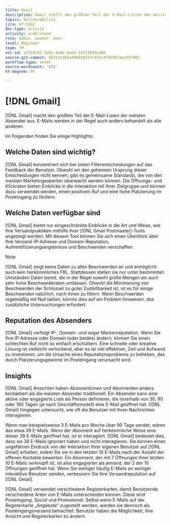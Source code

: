 ```yaml
---
title: Gmail
description: Gmail stellt den größten Teil der E-Mail-Listen der meisten Absender dar. E-Mails werden in der Regel auch anders behandelt als alle anderen.
topics: Deliverability
jira: KT-5262
doc-type: article
activity: understand
role: Admin, Leader, User
level: Beginner
team: TM
exl-id: a7319c85-32b5-4a9e-bee9-24f13630c408
source-git-commit: 6b312cdbba496818337c97ec4f42962aea757901
workflow-type: tm+mt
source-wordcount: '472'
ht-degree: 0%

---
```


# [!DNL Gmail]

[!DNL Gmail] macht den größten Teil der E-Mail-Listen der meisten Absender aus. E-Mails werden in der Regel auch anders behandelt als alle anderen.

Im Folgenden finden Sie einige Highlights:

## Welche Daten sind wichtig?

[!DNL Gmail] konzentriert sich bei vielen Filterentscheidungen auf das Feedback der Benutzer. Obwohl wir den geheimen Ursprung dieser Entscheidungen nicht kennen, gibt es gemeinsame Standards, die von den meisten Marketingexperten überwacht werden können. Die Öffnungs- und Klickraten bieten Einblicke in die Interaktion mit Ihrer Zielgruppe und können dazu verwendet werden, einen positiven Ruf und eine hohe Platzierung im Posteingang zu fördern.

## Welche Daten verfügbar sind

[!DNL Gmail] bietet nur eingeschränkte Einblicke in die Art und Weise, wie Ihre Versandpraktiken mithilfe ihrer [!DNL Gmail Postmaster]-Tools angezeigt werden. Mit diesem Tool können Sie sich einen Überblick über Ihre Versand-IP-Adresse und Domain-Reputation, Authentifizierungsergebnisse und Beschwerden verschaffen.

>[!NOTE]
>
>[!DNL Gmail] zeigt keine Daten zu allen Beschwerden an und ermöglicht auch kein herkömmliches FBL. Stattdessen stellen sie nur unter bestimmten Umständen Daten bereit, die in der Regel sowohl große Mengen als auch sehr hohe Beschwerderaten umfassen. Obwohl die Minimierung von Beschwerden der Schlüssel zu guter Zustellbarkeit ist, ist es für einige Beschwerden natürlich, nach ihnen zu filtern. Wenn Beschwerden regelmäßig mit Null takten, könnte dies auf ein Problem hinweisen, das zusätzliche Untersuchungen erfordert.

## Reputation des Absenders

[!DNL Gmail] verfolgt IP-, Domain- und sogar Markenreputation. Wenn Sie Ihre IP-Adresse oder Domain (oder beides) ändern, können Sie einen schlechten Ruf nicht so einfach erschüttern. Eine schnelle oder kreative Lösung ist vielleicht verlockend, aber es ist viel effektiver, Zeit und Aufwand zu investieren, um die Ursache eines Reputationsproblems zu beheben, das durch Platzierungsgewinne im Posteingang verursacht wird.

## Insights

[!DNL Gmail] Ansichten haben Abonnentinnen und Abonnenten anders kontaktiert als die meisten Absender traditionell. Ein Absender kann eine aktive oder engagierte Liste als Person definieren, die innerhalb von 30, 90 oder 180 Tagen (je nach Geschäftsmodell) eine E-Mail geöffnet hat. [!DNL Gmail] hingegen untersucht, wie oft die Benutzer mit Ihren Nachrichten interagieren.

Wenn man beispielsweise 3 E-Mails pro Woche über 90 Tage sendet, wären das etwa 39 E-Mails. Wenn der Abonnent auf herkömmliche Weise eine dieser 39 E-Mails geöffnet hat, ist er interagiert. [!DNL Gmail] bedeutet dies, dass sie 38 E-Mails ignoriert haben und nicht interagieren. Sie können einen ungefähren Eindruck von der Interaktion Ihrer eigenen Benutzer auf [!DNL Gmail] erhalten, indem Sie sie in den letzten 10 E-Mails nach der Anzahl der offenen Kontakte bewerten. Ein Abonnent, der mit 7 Öffnungen Ihrer letzten 10 E-Mails verknüpft ist, ist also engagierter als jemand, der 2 der 10 Öffnungen geöffnet hat. Wenn Sie weniger häufig E-Mails an weniger interaktive Benutzer senden, verbessern Sie Ihre Versandreputation auf [!DNL Gmail].

[!DNL Gmail] verwendet verschiedene Registerkarten, damit Benutzende verschiedene Arten von E-Mails unterscheiden können. Diese sind *Posteingang*, *Social* und *Promotional*. Selbst wenn E-Mails auf der Registerkarte „Angebote“ zugestellt werden, werden sie dennoch als Posteingangsversand betrachtet. Benutzer haben die Möglichkeit, ihre Ansicht und Registerkarten zu ändern.
